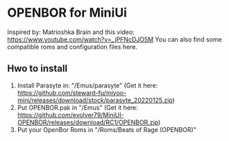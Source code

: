 # OPENBOR for MiniUi
Inspired by: Matrioshka Brain and this video:
https://www.youtube.com/watch?v=_jPFNcDJO5M
You can also find some compatible roms and configuration files here.


## Hwo to install
1. Install Parasyte in: "/Emus/parasyte" (Get it here: https://github.com/steward-fu/miyoo-mini/releases/download/stock/parasyte_20220125.zip)
2. Put OPENBOR.pak in "/Emus" (Get it here: https://github.com/evolver79/MiniUI-OPENBOR/releases/download/RC1/OPENBOR.zip)
3. Put your OpenBor Roms in "/Roms/Beats of Rage (OPENBOR)"

